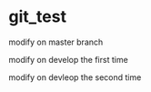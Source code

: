 # git_test
modify on master branch

modify on develop the first time

modify on devleop the second time
